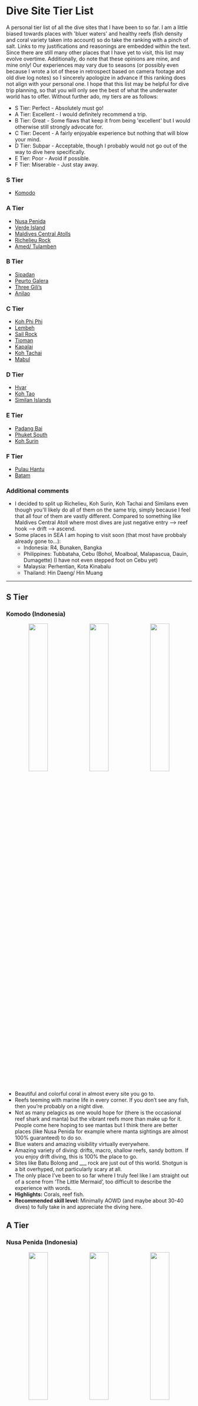 # Dive Site Tier List

A personal tier list of all the dive sites that I have been to so far. I am a little biased towards places with 'bluer waters' and healthy reefs (fish density and coral variety taken into account) so do take the ranking with a pinch of salt. Links to my justifications and reasonings are embedded within the text. Since there are still many other places that I have yet to visit, this list may evolve overtime. Additionally, do note that these opinions are mine, and mine only! Our experiences may vary due to seasons (or possibly even because I wrote a lot of these in retrospect based on camera footage and old dive log notes) so I sincerely apologize in advance if this ranking does not align with your personal one. I hope that this list may be helpful for dive trip planning, so that you will only see the best of what the underwater world has to offer. Without further ado, my tiers are as follows:

- S Tier: Perfect - Absolutely must go!
- A Tier: Excellent - I would definitely recommend a trip.
- B Tier: Great - Some flaws that keep it from being 'excellent' but I would otherwise still strongly advocate for.
- C Tier: Decent - A fairly enjoyable experience but nothing that will blow your mind.
- D Tier: Subpar - Acceptable, though I probably would not go out of the way to dive here specifically.
- E Tier: Poor - Avoid if possible. 
- F Tier: Miserable - Just stay away.
  
### S Tier
- [Komodo](#komodo-indonesia) 

### A Tier
- [Nusa Penida](#nusa-penida-indonesia)
- [Verde Island](#verde-island-philippines)
- [Maldives Central Atolls](#maldives-central-atolls-maldives)
- [Richelieu Rock](#richelieu-rock-thailand)
- [Amed/ Tulamben](#amed-tulamben-indonesia)

### B Tier
- [Sipadan](#sipadan-malaysia)
- [Peurto Galera](#peurto-galera-philippines)
- [Three Gili’s](#three-gilis-indonesia)
- [Anilao](#anilao-philippines)

### C Tier
- [Koh Phi Phi](#koh-phi-phi-thailand)
- [Lembeh](#lembeh-indonesia)
- [Sail Rock](#sail-rock-thailand)
- [Tioman](#tioman-malaysia)
- [Kapalai](#kapalai-malaysia)
- [Koh Tachai](#koh-tachai-thailand)
- [Mabul](#mabul-malaysia)

### D Tier
- [Hvar](#hvar-croatia)
- [Koh Tao](#koh-tao-thailand)
- [Similan Islands](#similan-islands-thailand)

### E Tier
- [Padang Bai](#padang-bai-indonesia)
- [Phuket South](#phuket-south-thailand)
- [Koh Surin](#koh-surin-thailand)

### F Tier
- [Pulau Hantu](#pulau-hantu-singapore)
- [Batam](#batam-indonesia)

### Additional comments
- I decided to split up Richelieu, Koh Surin, Koh Tachai and Similans even though you'll likely do all of them on the same trip, simply because I feel that all four of them are vastly different. Compared to something like Maldives Central Atoll where most dives are just negative entry --> reef hook --> drift --> ascend. 
- Some places in SEA I am hoping to visit soon (that most have probbaly already gone to...):
    - Indonesia: R4, Bunaken, Bangka
    - Philippines: Tubbataha, Cebu (Bohol, Moalboal, Malapascua, Dauin, Dumagette) (I have not even stepped foot on Cebu yet)
    - Malaysia: Perhentian, Kota Kinabalu
    - Thailand: Hin Daeng/ Hin Muang

---

## S Tier
### Komodo (Indonesia)
<p align="middle">
  <img src="https://github.com/AnzelleL23/bubbles/raw/main/images/komodo_1.jpg" width="32%" />
  <img src="https://github.com/AnzelleL23/bubbles/raw/main/images/komodo_3.jpg" width="32%" /> 
  <img src="https://github.com/AnzelleL23/bubbles/raw/main/images/komodo_2.jpg" width="32%" />
</p>

- Beautiful and colorful coral in almost every site you go to.
- Reefs teeming with marine life in every corner. If you don’t see any fish, then you’re probably on a night dive.
- Not as many pelagics as one would hope for (there is the occasional reef shark and manta) but the vibrant reefs more than make up for it. People come here hoping to see mantas but I think there are better places (like Nusa Penida for example where manta sightings are almost 100% guaranteed) to do so.
- Blue waters and amazing visibility virtually everywhere. 
- Amazing variety of diving: drifts, macro, shallow reefs, sandy bottom. If you enjoy drift diving, this is 100% the place to go.
- Sites like Batu Bolong and ___ rock are just out of this world. Shotgun is a bit overhyped, not particularly scary at all. 
- The only place I’ve been to so far where I truly feel like I am straight out of a scene from ‘The Little Mermaid’, too difficult to describe the experience with words.
- **Highlights:** Corals, reef fish.
- **Recommended skill level:** Minimally AOWD (and maybe about 30-40 dives) to fully take in and appreciate the diving here. 
  
## A Tier
### Nusa Penida (Indonesia)
<p align="middle">
  <img src="https://github.com/AnzelleL23/bubbles/raw/main/images/penida_1.jpg" width="32%" />
  <img src="https://github.com/AnzelleL23/bubbles/raw/main/images/penida_3.jpg" width="32%" /> 
  <img src="https://github.com/AnzelleL23/bubbles/raw/main/images/penida_2.jpg" width="32%" />
</p>

- Impeccable visibility at crystal bay/ northern sites, I'd estimate the visibility to be around 30m+.
- Almost guaranteed manta sightings in the South + one of the few places in SEA to hunt for the mola mola.
- Corals are bountiful and healthy, especially in Crystal Bay/ sites close to Nusa Lembobgan. The slopes are full of color, all the way into the deep.
- Only not S Tier because apart from the aforementioned pelagics, there is surprisingly few fish, bar a few spots.
- Decent amount of current which can be quite challenging but overall still manageable... though there are many horror stories online of people getting washed away here.
- Mola's shallow up only during the cold season (Jul-Oct?) so be prepared for some freezing temperatures if you're planning to visit around this time - the lowest temperature recorded on my dive computer was 16 degrees Celcius.
- Currents + low water temperature is a surefire way to burn through your tank...
- **Highlights:** Mola mola, Manta rays, corals.
- **Recommended skill level:** AOWD, otherwise you won't be seeing anything here at all since all the dive sites are quite deep.

### Verde Island (Philippines)
<p align="middle">
  <img src="https://github.com/AnzelleL23/bubbles/raw/main/images/verde_1.jpg" width="32%" />
  <img src="https://github.com/AnzelleL23/bubbles/raw/main/images/verde_2.jpg" width="32%" /> 
  <img src="https://github.com/AnzelleL23/bubbles/raw/main/images/verde_3.jpg" width="32%" />
</p>

- Very near Peurto Galera but decided to rank it separately since it is often marketed as a separate day trip destination
- This place is full of coral and marine life, some of the most outside of Komodo, maybe even comparable to some degree.
- Possible pelagic sightings around the pinnacle too.
- Unfortunately, the visibility is only decent, not fantastic. Then again, perhaps it is seasonal so this is subjected to change.
- The currents here are also extremely erratic and can be quite dangerous, probably the only place where I experienced pretty drastic up/ down currents.
- Verde Island may have more fish than Nusa Penida but the latter has significantly better visibility. 
- **Highlights:** Corals, reef fish.
- **Recommended skill level:** AOWD (I'm not sure if shops will even bring you here without) and maybe 40-50 dives, I genuinely felt a bit scared here. 

### Maldives Central Atolls (Maldives)
<p align="middle">
  <img src="https://github.com/AnzelleL23/bubbles/raw/main/images/maldives_1.jpg" width="32%" />
  <img src="https://github.com/AnzelleL23/bubbles/raw/main/images/maldives_2.jpg" width="32%" /> 
  <img src="https://github.com/AnzelleL23/bubbles/raw/main/images/maldives_3.jpg" width="32%" />
</p>

- Difficult to rank every single atoll individually so I just grouped everything together as one.
- Pelagic paradise, black/ white tips on virtually every dive.
- Chance to get very very close to nurse sharks and mantas.
- Water was blue and visibility was generally great, though it was poorer at some of the deeper channel diving sites if I remember correctly.
- Not ranked higher only because some places had massively bleached corals which is quite unfortunate. 
- Perfect for the 'big stuff' and drift diving.
- **Highlights:** Sharks (all kinds), Manta rays.
- **Recommended skill level:** AOWD + 50 dives (minimum requirement for most Central Atolls LOB's) + Nitrox.

### Richelieu Rock (Thailand)
<p align="middle">
  <img src="https://github.com/AnzelleL23/bubbles/raw/main/images/richelieu_1.jpg" width="32%" />
  <img src="https://github.com/AnzelleL23/bubbles/raw/main/images/richelieu_2.jpg" width="32%" /> 
  <img src="https://github.com/AnzelleL23/bubbles/raw/main/images/richelieu_3.jpg" width="32%" />
</p>

- The only dive site in Thailand (that I’ve been to so far) where it genuinely feels like you’re diving in a fish tank.
- Thousands upon thousands of schooling fishes all around you with great coral patches around the pinnacle.
- Saw a couple of barracuda but unfortunately, no barracuda tornado. 
- Visibility was great for the most part but dropped quite a bit at certain locations when cold currents came.
- Ranked lower than Verde island since the aforementioned site simply has much more coral though fish wise, this is hard to beat. 
- Possibly the best site in Thailand (that I have been to) especially since Thailand diving is only OK at best.
- **Highlights:** Glass fish.
- **Recommended skill level:** Unsure, not particularly beginner friendly since currents can be a little wild. 

### Amed/ Tulamben (Indonesia)
<p align="middle">
  <img src="https://github.com/AnzelleL23/bubbles/raw/main/images/amed_1.jpg" width="32%" />
  <img src="https://github.com/AnzelleL23/bubbles/raw/main/images/amed_2.jpg" width="32%" /> 
  <img src="https://github.com/AnzelleL23/bubbles/raw/main/images/amed_3.jpg" width="32%" />
</p>

- Grouped these two together since they are fairly similar in terms of marine life/ diving conditions.
- Fantastic blend of macro and coral diving. 
- The blue waters, clear visibility and fairly calm conditions make for very comfortable diving.
- Fire corals and shore entry kinda blows though.
- The legendary USAT liberty wreck with its abundance of critters living around/ inside is truly a sight to behold.
- One of my personal favourite in terms of ease of accessibility, cost and relaxation but only loses to those above due to having a lower density of fish and coral.
- The car ride here can be a pain though, especially admist the Bali traffic jams. 
- **Highlights:** Frogfish, nudibranch, muck etc.
- **Recommended skill level:** Beginner friendly.
  
## B Tier
### Sipadan (Malaysia)
<p align="middle">
  <img src="https://github.com/AnzelleL23/bubbles/raw/main/images/sipadan_1.jpg" width="32%" />
  <img src="https://github.com/AnzelleL23/bubbles/raw/main/images/sipadan_2.jpg" width="32%" /> 
  <img src="https://github.com/AnzelleL23/bubbles/raw/main/images/sipadan_3.jpg" width="32%" />
</p>

- Probably my most controversial ranking in this list.
- Excellent place to see schools of bump head parrot fish and jackfish/ barracuda tornadoes.
- Water was blue and clear for the most part. Some areas
- Good reefs and decent marine life.
- However, I must admit that it is a little overrated in a sense that is it not the 'best diving site in the world'. Granted, this title was bestowed decades ago but many fish have clearly left the area since.
- I think the limited daily diving permits give an illusion of Sipadan being the crown jewel of diving.
- I feel that those in the A tier have a bit more to offer.
- Putting Richelieu Rock above Sipadan may be a travesty to some but the fish density at Richelieu is simply too high to ignore.
- As for why Amed/ Tulamben over Sipadan... probably because the former is much cheaper and easier to get to. Objectively, Sipadan is probably more breathtaking but Amed/ Tulamben is only marginally worse and at a tiny fraction of the overall cost. 
- I still 100% recommend a trip here because it is indeed an extremely beautiful site, just that the hype is a little overblown and that the dives are not cheap at all.
- In fact, it is possible to spam day trips to Richelieu but for a week-long stay near Sipadan, you'll probably only get to dive it 3-4 times max. 
- **Highlights:** Bumphead parrotfish, Barracuda/ Jackfish tornadoes, occasional pelagic.
- **Recommended skill level:** AOWD.
  
### Peurto Galera (Philippines)
<p align="middle">
  <img src="https://github.com/AnzelleL23/bubbles/raw/main/images/peurto_1.jpg" width="32%" />
  <img src="https://github.com/AnzelleL23/bubbles/raw/main/images/peurto_2.jpg" width="32%" /> 
  <img src="https://github.com/AnzelleL23/bubbles/raw/main/images/peurto_3.jpg" width="32%" />
</p>

- Huge variety of diving, all within 15 mins boat ride. 
- Incredibly healthy and colorful coral at the sites just east of Sabang beach.
- Good macro and marine life all around, healthy corals even at areas very close to civilisation.
- Gentle drifts at some sites with shallow coral for some awesome drift diving.
- Hampered by slightly greenish waters (visibility is still decent but I have a strong bias for blue waters) and absence of schooling fish.
- **Highlights:** Soft coral, saw my first stargazer here too.
- **Recommended skill level:** Beginner friendly.

### Three Gili’s (Indonesia)
<p align="middle">
  <img src="https://github.com/AnzelleL23/bubbles/raw/main/images/gili_1.jpg" width="32%" />
  <img src="https://github.com/AnzelleL23/bubbles/raw/main/images/gili_2.jpg" width="32%" /> 
  <img src="https://github.com/AnzelleL23/bubbles/raw/main/images/gili_3.jpg" width="32%" />
</p>

- I shall preface by saying that if Scoot wasn't charging upwards of $600 for SIN-LOP flights, I'd be coming here a lot more. 
- A personal favourite of mine in terms of a holistic dive holiday.
- There are sites with brilliant coral and pelagics (which comes with more currents), then there are those with gentle topography for macro hunting.
- Water temperature is perfect, visibility and colour are excellent.
- I would even claim to some extent that it feels like a 'discount Komodo', in terms of coral and water.
- The only reason why I cannot rank it higher than anything that came before, is because there is an entire passage (I can’t remember where exactly… perhaps on the West of Gili Air) covered in broken and dead coral from past dynamite fishing practices. It is like swimming in a coral graveyard which felt quite sad.
- Nevertheless, turtles galore, coral health (only considering those alive) and the water quality is enough for me to consider it as one of my top picks for a good diving holiday.
- Ultimately ranked Peurto Galera (PG) higher only because PG has higher critter density.
- **Highlights:** Coral (if not blown up), Turtles, occasional Pelagics.
- **Recommended skill level:** Beginner friendly. Be wary of Shark Point though, it is an extremely gorgeous site but currents can be strong. 
  
### Anilao: (Philippines)
<p align="middle">
  <img src="https://github.com/AnzelleL23/bubbles/raw/main/images/anilao_1.jpg" width="32%" />
  <img src="https://github.com/AnzelleL23/bubbles/raw/main/images/anilao_2.jpg" width="32%" /> 
  <img src="https://github.com/AnzelleL23/bubbles/raw/main/images/anilao_3.jpg" width="32%" />
</p>

- The ease of accessibility to dive sites is a huge plus.
- The variability of scenery is quite astounding, from sandy bottom to coral gardens and even some coral walls.
- Great variety of nudibranch, which are also easy to spot.
- The dive sites across the straits at Maricaban island are really beautiful as well... visibility there is better too if I recall correctly. 
- I found it hard to compare a macro area against 'regular destinations' so I’m still not entire sure where it should belong.
- I think the easy diving and comfortable conditions made it quite enjoyable overall, landing it at the final spot in B tier. 
- **Highlights:** Nudibranch, Harlequin shrimp, muck etc.
- **Recommended skill level:** AOWD + nitrox. The dive sites are generally easy but I don't think beginners will enjoy muck diving. 
  
## C Tier
### Koh Phi Phi (Thailand)
<p align="middle">
  <img src="https://github.com/AnzelleL23/bubbles/raw/main/images/phiphi_1.jpg" width="32%" />
  <img src="https://github.com/AnzelleL23/bubbles/raw/main/images/phiphi_2.jpg" width="32%" /> 
  <img src="https://github.com/AnzelleL23/bubbles/raw/main/images/phiphi_3.jpg" width="32%" />
</p>

- There is quite a lot of marine life and corals around the islands.
- I’ve spotted a number of pelagics during my dives here (sharks and rays), albeit very briefly.
- Sizeable variety of nudibranch around here too, though I find them to be a little smaller than other places I’ve been to. 
- The topography around the Bida islands is also interesting.
- Looking at some of the pictures I took, Koh Phi Phi does seem very nice.
- The truth is that the water at some places can be very green, reducing overall enjoyment.
- I considered putting Koh Phi Phi in B Tier but I feel like it is a slight step-down from places like Gili's and Anilao. To me, it feels slightly closer to Tioman than the aforementioned places. 
- **Highlights:** Nudibranch, occasional pelagic, squids.
- **Recommended skill level:** Beginner friendly. 
  
### Lembeh (Indonesia)
<p align="middle">
  <img src="https://github.com/AnzelleL23/bubbles/raw/main/images/lembeh_1.jpg" width="32%" />
  <img src="https://github.com/AnzelleL23/bubbles/raw/main/images/lembeh_2.jpg" width="32%" /> 
  <img src="https://github.com/AnzelleL23/bubbles/raw/main/images/lembeh_3.jpg" width="32%" />
</p>

- Another ranking which some may find extremely controversial.
- Even though it’s often heralded as the 'muck diving capital of the world', there were periods of up to 20 mins where my camera would be off and all I'd see were just endless fields of sand. 
- Not ranked higher because the of the aforementioned disappointments and the fact that the diving here is generally quite expensive.
- Not ranked lower because the water has surprisingly good visibility for a muck site, presence of some very unique critters and ease of diving (no current, little if any).
- Perhaps I went too early during the high season so I’ll definitely make a second visit and update the tier list. 
- I prefer Anilao over Lembeh since the former has much better water conditions, with more interesting topography. 
- **Highlights:** Nudibranch, octopus, muck etc.
- **Recommended skill level:** AOWD (similar justification with Anilao).
  
### Sail Rock (Thailand)
<p align="middle">
  <img src="https://github.com/AnzelleL23/bubbles/raw/main/images/sailrock_1.jpg" width="32%" />
  <img src="https://github.com/AnzelleL23/bubbles/raw/main/images/sailrock_2.jpg" width="32%" /> 
  <img src="https://github.com/AnzelleL23/bubbles/raw/main/images/sailrock_3.jpg" width="32%" />
</p>

- Similar case with Verde Island/ Peurto Galera, I decided to rank this site separately since it is some distance from Koh Tao/ Koh Samui.
- Quite similar to Richelieu rock in terms of topography and marine life.
- Maybe less fish than at Richelieu.
- While it has similar highs to Richelieu rock, the lows are much lower. The visibility at some parts were less than 2m, making it impossible to fully appreciate the schooling fish.
- Doesn’t help that this dive site is usually packed to the gills with divers since the window to dive here is quite small.
- Still worth a trip but not as relaxing or as remarkable as other sites ranked higher in the list.
- In fact, if you are in Koh Tao, I think diving the pinnacles around Koh Tao would save you significant money and effort, for about 80% the experience.
- Some Sail Rock footage online look infinitely different from what I experienced so maybe I will give this place another shot in the future.
- **Highlights:** Reef fish.
- **Recommended skill level:** AOWD.
  
### Tioman (Malaysia)
<p align="middle">
  <img src="https://github.com/AnzelleL23/bubbles/raw/main/images/tioman_1.jpg" width="32%" />
  <img src="https://github.com/AnzelleL23/bubbles/raw/main/images/tioman_2.jpg" width="32%" /> 
  <img src="https://github.com/AnzelleL23/bubbles/raw/main/images/tioman_3.jpg" width="32%" />
</p>

- The closest decent dive destination to Singapore!
- I feel that the sites further away from the Tioman i.e. the islands around Labas are actually very nice. The waters can have visibility of 15-20m sometimes, with interesting topography for some swim throughs.
- Renggis is also a fantastic site with good coral and almost guaranteed turtle sightings. Occasional pelagic sightings here too.
- That being said, apart from these few sites, majority of the ground surface is still sandy bottom, with almost zero macro life to make up for it. 
- The lack of coral or vibrant marine life at most spots lands it in this position.
- At least the water can be blue at some places and it is still the most accessible place for weekend diving.
- **Highlights:** OK corals, near to SG.
- **Recommended skill level:** Beginner friendly. 
  
### Kapalai (Malaysia)
<p align="middle">
  <img src="https://github.com/AnzelleL23/bubbles/raw/main/images/kapalai_1.jpg" width="32%" />
  <img src="https://github.com/AnzelleL23/bubbles/raw/main/images/kapalai_2.jpg" width="32%" /> 
  <img src="https://github.com/AnzelleL23/bubbles/raw/main/images/kapalai_3.jpg" width="32%" />
</p>

- While there is the one site called Little Okinawa which reminds me a lot of Nusa Penida and Komodo, the other parts of Kapalai are rather dull and uninteresting.
- There is decent coral but not much marine life to write home about.
- The water is quite blue but visibility was OK-ish.
- It was hard ranking Tioman and Kapalai relative to each other since both offer similar experiences: some great sites, some snoozers.
- I think Tioman edges over Kapalai due to the cheaper diving, variability of diving and ease of accessibility.
- **Highlights:** 'Little Okinawa'.
- **Recommended skill level:** Beginner friendly.
  
### Koh Tachai (Thailand)
- This is quite a small dive site if I recall correctly.
- I do remember that the water here was much bluer and visibility was better than other parts of the Andaman sea.
- Some marine life and coral around the island.
- Ranked in this position since it simply cannot compete with those above in terms of coral or marine life. 
- This is still a rather decent dive site and I do recall feeling quite impressed by the dive.
- Realized that I have 0 footage of this site so going purely based on memory and dive log notes. 
- **Highlights:** Vibes. (I wrote this in my log book)
- **Recommended skill level:** Unsure. 
  
### Mabul (Malaysia)
<p align="middle">
  <img src="https://github.com/AnzelleL23/bubbles/raw/main/images/mabul_1.jpg" width="32%" />
  <img src="https://github.com/AnzelleL23/bubbles/raw/main/images/mabul_2.jpg" width="32%" /> 
  <img src="https://github.com/AnzelleL23/bubbles/raw/main/images/mabul_3.jpg" width="32%" />
</p>

- Arguably the worst of the three (Mabul, Kapalai and Sipadan).
- The water here is quite green and has pretty low visibility, less than 6m  max I reckon… 
- I don’t recall there being much coral, perhaps occasional patches here and there.
- However, there is good macro life in the area (thanks to the trash from the villages nearby...).
- I remembered hating Mabul a lot when I first dove it but looking through my pictures made me realise how many critters I saw every dive.
- Schooling fish may pass by here too. 
- While the macro is great, it is not better Lembeh and Anilao (where the water quality is arguably better too).
- Decent but not great so it takes the last spot in the C tier.
- **Highlights:** Muck etc., also the only place where I've seen a Blue-ringed octopus!
- **Recommended skill level:** Beginner friendly. 
  
## D Tier
### Hvar (Croatia)
- My only diving experience outside of Asia .
- The water is a chilly 21 degrees but is as blue as the sky and with visibility rivaling that of crystal bay (up to 40m I reckon), maybe even better.
- The biggest shortcoming is that the sites are almost devoid of almost any decently sized fish.
- In fact there were zero corals, just some seagrass.
- Interersting topography around the Southern coasts. 
- There is the occasional tuna and octopus which is quite cool.
- Unable to rank this place higher due to the severe lack of marine life but the visibility is simply too stunning to fault.
- Unfortunately, I do not have footage of the diving here since I left all my equipment at home. 
- **Highlights:** Water conditions.
- **Recommended skill level:** Beginner friendly. 
  
### Koh Tao (Thailand)
<p align="middle">
  <img src="https://github.com/AnzelleL23/bubbles/raw/main/images/tao_1.jpg" width="32%" />
  <img src="https://github.com/AnzelleL23/bubbles/raw/main/images/tao_2.jpg" width="32%" /> 
  <img src="https://github.com/AnzelleL23/bubbles/raw/main/images/tao_3.jpg" width="32%" />
</p>

- I would have liked to put Koh Tao higher but unfortunately, it does not have much going for it.
- Chumphon pinnacles and Southwest pinnacles are pretty remarkable diving sites as there are lots of schooling fish. 
- Visibility is unfortunately subpar at most other places.
- Koh Tao also doesn’t have coral gardens as beautiful as Tioman, so even the Pinnacles are unable to carry it to a higher tier in my opinion.
- Dive sites are usually quite crowded so it can be hard to enjoy the popular areas. 
- Its price makes it a huge plus, considering the diving is sub-par at best.
- A good place to pick up diving, although I'd very much prefer Tioman for the beginners, and other places for more experienced divers. 
- **Highlights:** Cheap diving.
- **Recommended skill level:** Beginner friendly. 

### Similan Islands (Thailand)
- I don’t recall seeing much marine life around the islands, there is the occasional bat fish/ fuseli but really not much else. 
- Perhaps much of the area was destroyed in 2004, I'm not sure but most of my time underwater was spent ‘rock diving’ which I find to be a bit laughable.
- Even though I would consider Hvar to be rock diving as well, Hvar's water is significantly better.
- I cannot rate Similans any lower as the water is indeed still blue and the topography is quite unique to some extent.
- In terms of hype to satisfaction ratio, this place really takes the cake, especially since it is at the forefront of most Thailand LOB advertisements even though there are better dive sites on the same itinerary. 
- **Highlights:** Rock diving.
- **Recommended skill level:** Unsure. 

## E Tier
### Padang Bai (Indonesia)
- I sure hope that this was a case of simply going during the wrong season because what I saw was 180 degrees from what is being marketed. 
- There are some coral and there are some baby sharks but the water being cold combined with  perpetual swell made the experience extremely unpleasant and miserable -- nearly threw up...
- The water was green for the most part and visibility not more than 10m too.
- There us a surprising amount of coral but the poor visibility did not do it justice at all.
- In fact, when I went to an area called ‘the blue lagoon’, it was anything but it. Visibility dropped to like 3m and it was pretty sucky really.
-  I am open to revisiting and getting my mind changed since there are people who enjoyed their dives in Padang Bai so I shall refrain from further comments till a revisit.
- **Highlights:** Nauseating diving.
- **Recommended skill level:** AOWD but the shallow/ protected sites are fairly beginner friendly. 

### Phuket South (Thailand)
<p align="middle">
  <img src="https://github.com/AnzelleL23/bubbles/raw/main/images/phuket_2.jpg" width="32%" />
  <img src="https://github.com/AnzelleL23/bubbles/raw/main/images/phuket_1.jpg" width="32%" /> 
  <img src="https://github.com/AnzelleL23/bubbles/raw/main/images/phuket_3.jpg" width="32%" />
</p>

- This includes the Racha islands, King cruiser wreck and Koh Doc Mai.
- There really isn’t much to see, mostly sea stars and sea urchins.
- Koh Doc Mai is actually OK I guess...
- Water colour alternates between light blue and sicklish green, with visibility not more than 10-12m. 
- There are some nudibranch at these sites but they’re virtually microscopic. 
- King Cruiser is an interesting wreck but it is too deep for any proper exploration (even with nitrox). Contrast this to the USAT Liberty in Tulamben where even people without tech diving certifications can explore. The marine life on the USAT Liberty is also infinitely more vibrant and you have higher likelihood of spotting more unique critters there.
- There are some nice schools of fish near the King Cruiser Wreck but there is just TOO many people in the water. Coupled with the fact that diving is done of the cattle boats... not an experience to write home about. 
- A way to shake off the dive bug since it is quite cheap and still OK-ish at best.
- Personally, I rate Koh Tao above Phuket since the pinnacle sites at the former are actually much better than almost everything here.
- Considered putting this right below Similan and in the D tier, but even though I was bored out of my mind in Padang Bai and here, I think Padang Bai had a lot more marine life.
- **Highlights:** Tasty boat meals.
- **Recommended skill level:** Beginner friendly.

### Koh Surin (Thailand)
- Too unimpressionable until it has almost faded from my memory at this point.
- The water there is green and visibility is really no more than 8-10m.
- This dive site gets some currents too, so there is a lot of kicking involved but with 0 payoff at the end.
- My camera was completely turned off for all the dives I did here so I have zero recorded footage to base my judgement off, all opinions are according to my dive log notes.
- I think it is used as a check dive site for Similan LOB’s I’m not sure. 
- Not ranked lower because there is still some fish to be seen.
- **Highlights:** Unable to recall.
- **Recommended skill level:** Unsure. 

## F Tier
### Pulau Hantu (Singapore)
- A huge reason why this is ranked so low is because of the piss poor visibility and water color, when you need to dive with light in the day, you know you’re in for some fun times.
- A good day of visibility is about 3m. 
- To make matters worse, there is usually current at Pulau Hantu too, which can be daunting.
- However, there is surpassingly decent macro here, lots of nudibranch (even more so than Tioman) and interesting critters.
- Occasional coral patches can also be found though no coral fields like in Indonesia or Philippines.
- The presence of current and pea soup visibility really sucks the joy out of being underwater.
- I’d only recommend diving here in the presence of no other alternatives or merely to test equipment.
- Or unless you really, really, really love macro.
- **Highlights:** Nearby Singapore and decent macro

### Batam (Indonesia)
- The final entry on this list! I was debating which one to rank lower but Batam has definitely got to be worse since the macro is just not as good as Pulau Hantu (also not any cheaper).
- The visibility is pretty poor as well, less than 5m at most places. Perhaps due to its close proximity to Singapore. 
- There is some coral, some fish and some nudibranch to see but the water conditions don't make it fun to hunt for these critters at all.
- Compare this to Lembeh/ Anilao where the conditions make you feel much more at ease. 
- Similar to Pulau Hantu, there are some currents, adding on to the already 'difficult visibility'.
- A disclaimer is that perhaps I went during the wrong season, as some Youtube footage paint very different pictures of what I remembered Batam diving to be.
- Open to going back and get my mind changed.
- **Highlights:** Surviving.

